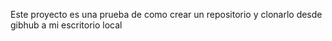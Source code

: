 
Este proyecto es una prueba de como crear un repositorio y clonarlo desde gibhub a mi escritorio local